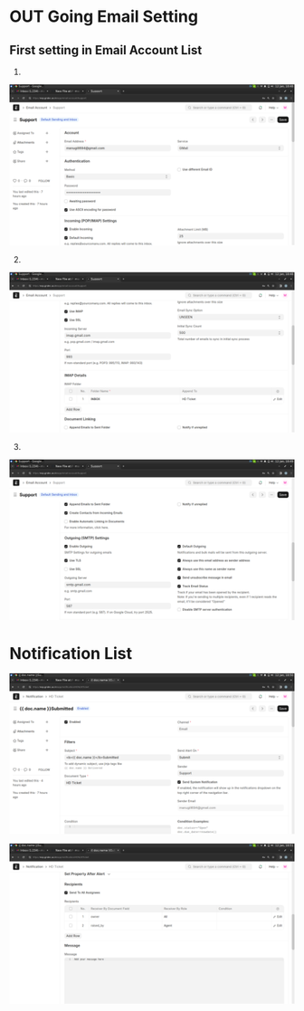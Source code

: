 # OUT Going Email Setting
## First setting in Email Account List

1.
![image](email1.png)

2.
![image](Email2.png)

3.
![image](email3.png)  

# Notification List

![image](Notification1.png)
 
![image](Notification2.png)
